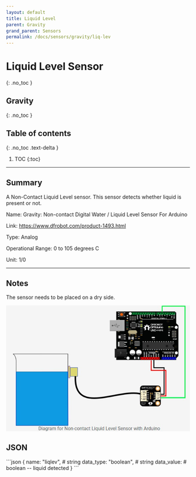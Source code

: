 ```yaml
---
layout: default
title: Liquid Level
parent: Gravity
grand_parent: Sensors
permalink: /docs/sensors/gravity/liq-lev
---
```


# Liquid Level Sensor
{: .no_toc }
## Gravity
{: .no_toc }

## Table of contents
{: .no_toc .text-delta }

1. TOC
{:toc}

---

## Summary

A Non-Contact Liquid Level sensor. This sensor detects whether liquid is present or not. 

Name: Gravity: Non-contact Digital Water / Liquid Level Sensor For Arduino

Link: https://www.dfrobot.com/product-1493.html

Type: Analog 

Operational Range: 0 to 105 degrees C

Unit: 1/0


---
## Notes
The sensor needs to be placed on a dry side. 

![Diagram](/sensors/assests/liquid_level_diagrama.jpg)

## JSON 

<div class="code-example" markdown="1">
```json
{
  name: "liqlev",      # string
  data_type: "boolean",    # string
  data_value:       # boolean -- liquid detected
}
```
</div>